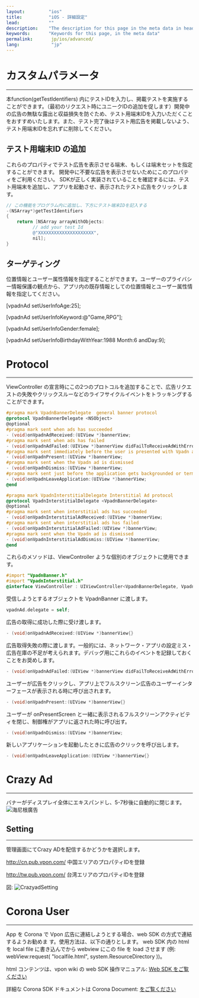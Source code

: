 ```yaml
---
layout:         "ios"
title:          "iOS - 詳細設定"
lead:           ""
description:    "The description for this page in the meta data in header."
keywords:       "Keywords for this page, in the meta data"
permalink:       jp/ios/advanced/
lang:            "jp"
---
```

# カスタムパラメータ
---
本function(getTestIdentifiers) 内にテストIDを入力し、掲載テストを実施することができます。（最初のリクエスト時にユニークIDの追加を促します）開発中の広告の無駄な露出と収益損失を防ぐため、テスト用端末IDを入力いただくことをおすすめいたします。また、テスト完了後はテスト用広告を掲載しないよう、テスト用端末IDを忘れずに削除してください。

## テスト用端末ID の追加
これらのプロパティでテスト広告を表示させる端末、もしくは端末セットを指定することができます。
開発中に不要な広告を表示させないためにこのプロパティをご利用ください。
SDKが正しく実装されていることを確認するには、テスト用端末を追加し、アプリを起動させ、表示されたテスト広告をクリックします。


```objective-c
// この機能をプログラム内に追加し、下方にテスト端末IDを記入する
-(NSArray*)getTestIdentifiers
{
    return [NSArray arrayWithObjects:
          // add your test Id
          @"XXXXXXXXXXXXXXXXXXXXX",
          nil];
}
```
## ターゲティング
位置情報とユーザー属性情報を指定することができます。ユーザーのプライバシー情報保護の観点から、アプリ内の既存情報としての位置情報とユーザー属性情報を指定してください。

   [vpadnAd setUserInfoAge:25];

   [vpadnAd setUserInfoKeyword:@"Game,RPG"];

   [vpadnAd setUserInfoGender:female];

   [vpadnAd setUserInfoBirthdayWithYear:1988 Month:6 andDay:9];


# Protocol
---
ViewController の宣言時にこの2つのプロトコルを追加することで、広告リクエストの失敗やクリックスルーなどのライフサイクルイベントをトラッキングすることができます。


```objective-c
#pragma mark VpadnBannerDelegate  general banner protocol
@protocol VpadnBannerDelegate <NSObject>
@optional
#pragma mark sent when ads has succeeded
- (void)onVpadnAdReceived:(UIView *)bannerView;
#pragma mark sent when ads has failed
- (void)onVpadnAdFailed:(UIView *)bannerView didFailToReceiveAdWithError:(NSError *)error; // alan todo code need to add
#pragma mark sent immediately before the user is presented with Vpadn ad
- (void)onVpadnPresent:(UIView *)bannerView;
#pragma mark sent when the Vpadn ad is dismissed
- (void)onVpadnDismiss:(UIView *)bannerView;
#pragma mark sent just before the application gets backgrounded or terminated
- (void)onVpadnLeaveApplication:(UIView *)bannerView;
@end
```

```objective-c
#pragma mark VpadnInterstitialDelegate Interstitial Ad protocol
@protocol VpadnInterstitialDelegate <VpadnBannerDelegate>
@optional
#pragma mark sent when interstitial ads has succeeded
- (void)onVpadnInterstitialAdReceived:(UIView *)bannerView;
#pragma mark sent when interstitial ads has failed
- (void)onVpadnInterstitialAdFailed:(UIView *)bannerView;
#pragma mark sent when the Vpadn ad is dismissed
- (void)onVpadnInterstitialAdDismiss:(UIView *)bannerView;
@end
```

これらのメソッドは、ViewController ような個別のオブジェクトに使用できます。

```objective-c
#import "VpadnBanner.h"
#import "VpadnInterstitial.h"
@interface ViewController : UIViewController<VpadnBannerDelegate, VpadnInterstitialDelegate>
```

受信しようとするオブジェクトを VpadnBanner に渡します。

```objective-c
vpadnAd.delegate = self;
```
広告の取得に成功した際に受け渡します。

```objective-c
- (void)onVpadnAdReceived:(UIView *)bannerView{}
```
広告取得失敗の際に渡します。一般的には、ネットワーク・アプリの設定ミス・広告在庫の不足が考えられます。デバッグ用にこれらのイベントを記録しておくことをお奨めします。

```objective-c
- (void)onVpadnAdFailed:(UIView *)bannerView didFailToReceiveAdWithError:(NSError *)error{}
```

ユーザーが広告をクリックし、アプリ上でフルスクリーン広告のユーザーインターフェースが表示される時に呼び出されます。

```objective-c
- (void)onVpadnPresent:(UIView *)bannerView{}
```  
ユーザーが onPresentScreen と一緒に表示されるフルスクリーンアクティビティを閉じ、制御権がアプリに返された時に呼び出す。

```objective-c
- (void)onVpadnDismiss:(UIView *)bannerView;
```
新しいアプリケーションを起動したときに広告のクリックを呼び出します。

```objective-c
- (void)onVpadnLeaveApplication:(UIView *)bannerView{}
```

# Crazy Ad
---
バナーがディスプレイ全体にエキスパンドし、5-7秒後に自動的に閉じます。
![海尼根廣告]


## Setting
---
管理画面にてCrazy ADを配信するかどうかを選択します。

http://cn.pub.vpon.com/ 中国エリアのプロパティIDを登録

http://tw.pub.vpon.com/ 台湾エリアのプロパティIDを登録

図:
![CrazyadSetting]



# Corona User
---
App を Corona で Vpon 広告に連結しようとする場合、web SDK の方式で連結するようお勧めま す。使用方法は、以下の通りとします。
web SDK 内の html を local file に書き込んでから webview にこの file を load させます (例: webView:request( "localfile.html", system.ResourceDirectory ))。

html コンテンツは、vpon wiki の web SDK 操作マニュアル: [Web SDK をご覧ください]

詳細な Corona SDK ドキュメントは Corona Document: [をご覧ください]




[海尼根廣告]:      {{site.baseurl}}/assets/img/Crazyad.png
[CrazyadSetting]: {{site.baseurl}}/assets/img/CrazyadSetting_JP.png
[Web SDK をご覧ください]: {{site.baseurl}}/jp/web/
[をご覧ください]: http://docs.coronalabs.com/api/library/native/newWebView.html
